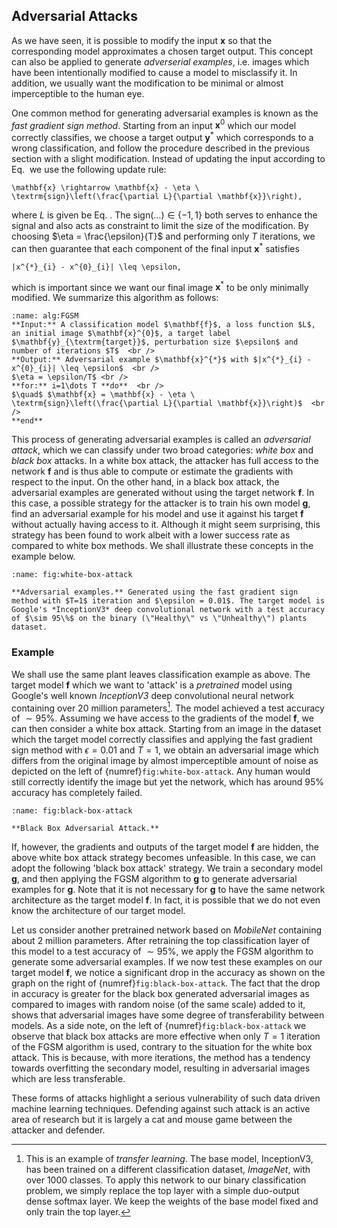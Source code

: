 
## Adversarial Attacks

As we have seen, it is possible to modify the input $\mathbf{x}$ so that the
corresponding model approximates a chosen target output. This concept
can also be applied to generate *adverserial examples*, i.e. images
which have been intentionally modified to cause a model to misclassify
it. In addition, we usually want the modification to be minimal or
almost imperceptible to the human eye.

One common method for generating adversarial examples is known as the
*fast gradient sign method*. Starting from an input $\mathbf{x}^{0}$ which
our model correctly classifies, we choose a target output $\mathbf{y}^{*}$
which corresponds to a wrong classification, and follow the procedure
described in the previous section with a slight modification. Instead of
updating the input according to
Eq. [](eqn:dreaming-update) we use the following update rule:

```{math}
\mathbf{x} \rightarrow \mathbf{x} - \eta \  \textrm{sign}\left(\frac{\partial L}{\partial \mathbf{x}}\right),
```

where $L$ is given be Eq. [](eqn:dreaming-loss). The $\textrm{sign}(\dots) \in \lbrace -1, 1 \rbrace$ both serves to enhance the signal and also acts as constraint to limit the size of the modification. By choosing $\eta = \frac{\epsilon}{T}$ and performing only $T$ iterations, we can then guarantee that each component of the final input $\mathbf{x}^{*}$ satisfies

```{math}
|x^{*}_{i} - x^{0}_{i}| \leq \epsilon,
```
which is important since we want our final image $\mathbf{x}^{*}$ to be only minimally modified. We summarize this algorithm as follows:

```{admonition} Fast Gradient Sign Method
:name: alg:FGSM
**Input:** A classification model $\mathbf{f}$, a loss function $L$, an initial image $\mathbf{x}^{0}$, a target label $\mathbf{y}_{\textrm{target}}$, perturbation size $\epsilon$ and number of iterations $T$  <br />
**Output:** Adversarial example $\mathbf{x}^{*}$ with $|x^{*}_{i} - x^{0}_{i}| \leq \epsilon$  <br />
$\eta = \epsilon/T$ <br />
**for:** i=1\dots T **do**  <br />
$\quad$ $\mathbf{x} = \mathbf{x} - \eta \ \textrm{sign}\left(\frac{\partial L}{\partial \mathbf{x}}\right)$  <br />
**end** 
```


This process of generating adversarial examples is called an
*adversarial attack*, which we can classify under two broad categories:
*white box* and *black box* attacks. In a white box attack, the attacker
has full access to the network $\mathbf{f}$ and is thus able to compute or
estimate the gradients with respect to the input. On the other hand, in
a black box attack, the adversarial examples are generated without using
the target network $\mathbf{f}$. In this case, a possible strategy for the
attacker is to train his own model $\mathbf{g}$, find an adversarial example
for his model and use it against his target $\mathbf{f}$ without actually
having access to it. Although it might seem surprising, this strategy
has been found to work albeit with a lower success rate as compared to
white box methods. We shall illustrate these concepts in the example
below.

```{figure} ../_static/lecture_specific/interpretability/white_box_example.png
:name: fig:white-box-attack

**Adversarial examples.** Generated using the fast gradient sign
method with $T=1$ iteration and $\epsilon = 0.01$. The target model is
Google's *InceptionV3* deep convolutional network with a test accuracy
of $\sim 95\%$ on the binary (\"Healthy\" vs \"Unhealthy\") plants
dataset.
```

### Example

We shall use the same plant leaves classification example as above. The target model $\mathbf{f}$ which we want to 'attack' is a *pretrained* model using Google's well known *InceptionV3* deep convolutional neural network containing over $20$ million parameters[^2]. The model achieved a test accuracy of $\sim 95\%$. Assuming we have access to the gradients of the model $\mathbf{f}$, we can then consider a white box attack. Starting from an image in the dataset which the target model correctly classifies and applying the fast gradient sign method with $\epsilon=0.01$ and $T=1$, we obtain an adversarial image which differs from the original image by almost imperceptible amount of noise as depicted on the left of {numref}`fig:white-box-attack`. Any human would still correctly identify the image but yet the network, which has around $95\%$ accuracy has completely failed.

```{figure} ../_static/lecture_specific/interpretability/black_box_attack.png
:name: fig:black-box-attack

**Black Box Adversarial Attack.**
```

If, however, the gradients and outputs of the target model $\mathbf{f}$ are
hidden, the above white box attack strategy becomes unfeasible. In this
case, we can adopt the following 'black box attack' strategy. We train a
secondary model $\mathbf{g}$, and then applying the FGSM algorithm to
$\mathbf{g}$ to generate adversarial examples for $\mathbf{g}$. Note that it is
not necessary for $\mathbf{g}$ to have the same network architecture as the
target model $\mathbf{f}$. In fact, it is possible that we do not even know
the architecture of our target model.

Let us consider another pretrained network based on *MobileNet* containing about $2$ million parameters. After retraining the top classification layer of this model to a test accuracy of $\sim 95\%$, we apply the FGSM algorithm to generate some adversarial examples. If we now test these examples on our target model $\mathbf{f}$, we notice a significant drop in the accuracy as shown on the graph on the right of {numref}`fig:black-box-attack`. The fact that the drop in accuracy is greater for the black box generated adversarial images as compared to images with random noise (of the same scale) added to it, shows that adversarial images have some degree of transferability between models. As a side note, on the left of {numref}`fig:black-box-attack` we observe that black box attacks are more effective when only $T=1$ iteration of the FGSM algorithm is used, contrary to the situation for the white box attack. This is because, with more iterations, the method has a tendency towards overfitting the secondary model, resulting in adversarial images which are less transferable.

These forms of attacks highlight a serious vulnerability of such data
driven machine learning techniques. Defending against such attack is an
active area of research but it is largely a cat and mouse game between
the attacker and defender.


[^2]: This is an example of *transfer learning*. The base model,
    InceptionV3, has been trained on a different classification dataset,
    *ImageNet*, with over $1000$ classes. To apply this network to our
    binary classification problem, we simply replace the top layer with
    a simple duo-output dense softmax layer. We keep the weights of the
    base model fixed and only train the top layer.
